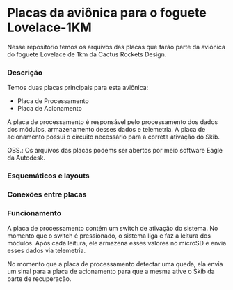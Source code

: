 # Placas da aviônica para o foguete Lovelace-1KM

Nesse repositório temos os arquivos das placas que farão parte da aviônica do foguete Lovelace de 1km da Cactus Rockets Design.

### Descrição

Temos duas placas principais para esta aviônica:
- Placa de Processamento
- Placa de Acionamento

A placa de processamento é responsável pelo processamento dos dados dos módulos, armazenamento desses dados e telemetria. A placa de acionamento possui o circuito necessário para a correta ativação do Skib.

OBS.: Os arquivos das placas podems ser abertos por meio software Eagle da Autodesk.

### Esquemáticos e layouts

### Conexões entre placas

### Funcionamento

A placa de processamento contém um switch de ativação do sistema. No momento que o switch é pressionado, o sistema liga e faz a leitura dos módulos. Após cada leitura, ele armazena esses valores no microSD e envia esses dados via telemetria.

No momento que a placa de processamento detectar uma queda, ela envia um sinal para a placa de acionamento para que a mesma ative o Skib da parte de recuperação.